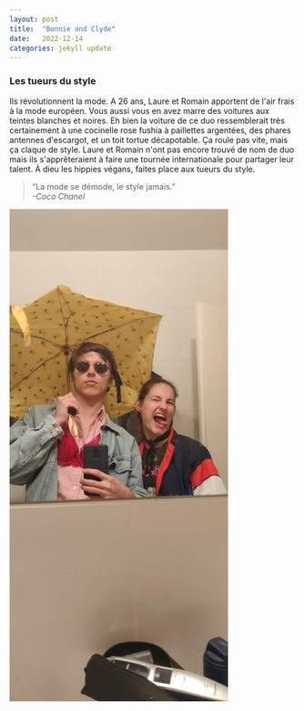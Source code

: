 ```yaml
---
layout: post
title:  "Bonnie and Clyde"
date:   2022-12-14
categories: jekyll update
---
```

### Les tueurs du style

Ils révolutionnent la mode. A 26 ans, Laure et Romain apportent de l'air frais à la mode européen. Vous aussi vous en avez marre des voitures aux teintes blanches et noires. Eh bien la voiture de ce duo ressemblerait très certainement à une cocinelle rose fushia à paillettes argentées, des phares antennes d'escargot, et un toit tortue décapotable. Ça roule pas vite, mais ça claque de style. Laure et Romain n'ont pas encore trouvé de nom de duo mais ils s'apprêteraient à faire une tournée internationale pour partager leur talent. À dieu les hippies végans, faites place aux tueurs du style.  

> “La mode se démode, le style jamais.”  
> *-Coco Chanel*

<img src="/images/3.jpg" alt="">
